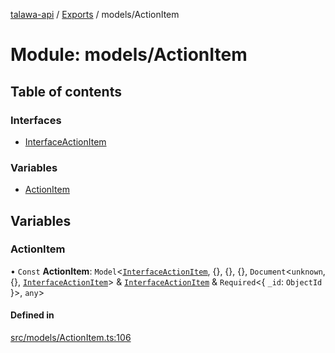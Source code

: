 [talawa-api](../README.md) / [Exports](../modules.md) / models/ActionItem

# Module: models/ActionItem

## Table of contents

### Interfaces

- [InterfaceActionItem](../interfaces/models_ActionItem.InterfaceActionItem.md)

### Variables

- [ActionItem](models_ActionItem.md#actionitem)

## Variables

### ActionItem

• `Const` **ActionItem**: `Model`\<[`InterfaceActionItem`](../interfaces/models_ActionItem.InterfaceActionItem.md), \{\}, \{\}, \{\}, `Document`\<`unknown`, \{\}, [`InterfaceActionItem`](../interfaces/models_ActionItem.InterfaceActionItem.md)\> & [`InterfaceActionItem`](../interfaces/models_ActionItem.InterfaceActionItem.md) & `Required`\<\{ `_id`: `ObjectId`  \}\>, `any`\>

#### Defined in

[src/models/ActionItem.ts:106](https://github.com/PalisadoesFoundation/talawa-api/blob/636e51c/src/models/ActionItem.ts#L106)
